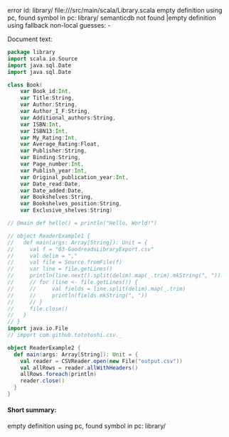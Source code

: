 error id: library/
file://<WORKSPACE>/src/main/scala/Library.scala
empty definition using pc, found symbol in pc: library/
semanticdb not found
|empty definition using fallback
non-local guesses:
	 -

Document text:

```scala
package library
import scala.io.Source
import java.sql.Date
import java.sql.Date

class Book(
    var Book_id:Int,
    var Title:String,
    var Author:String,
    var Author_I_F:String,
    var Additional_authors:String,
    var ISBN:Int,
    var ISBN13:Int,
    var My_Rating:Int,
    var Average_Rating:Float,
    var Publisher:String,
    var Binding:String,
    var Page_number:Int,
    var Publish_year:Int,
    var Original_publication_year:Int,
    var Date_read:Date,
    var Date_added:Date,
    var Bookshelves:String,
    var Bookshelves_position:String,
    var Exclusive_shelves:String)

// @main def hello() = println("Hello, World!")

// object ReaderExample1 {
//   def main(args: Array[String]): Unit = {
//     val f = "03-GoodreadsLibraryExport.csv"
//     val delim = ","
//     val file = Source.fromFile(f)
//     var line = file.getLines()
//     println(line.next().split(delim).map(_.trim).mkString(", "))
//     // for (line <- file.getLines()) {
//     //     val fields = line.split(delim).map(_.trim)
//     //     println(fields.mkString(", "))
//     // }
//     file.close()
//   }
// }
import java.io.File
// import com.github.tototoshi.csv._

object ReaderExample2 {
  def main(args: Array[String]): Unit = {
    val reader = CSVReader.open(new File("output.csv"))
    val allRows = reader.allWithHeaders()
    allRows.foreach(println)
    reader.close()
  }
}


```

#### Short summary: 

empty definition using pc, found symbol in pc: library/
